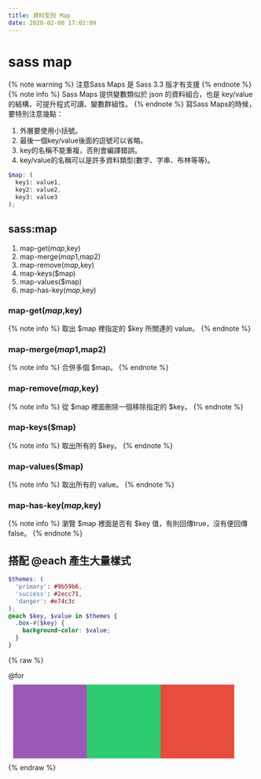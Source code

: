 ```yaml
---
title: 資料型別 Map
date: 2020-02-08 17:02:09
---
```


# sass map

{% note warning %}
注意Sass Maps 是 Sass 3.3 版才有支援
{% endnote %}
{% note info %}
Sass Maps 提供變數類似於 json 的資料組合，也是 key/value 的結構，可提升程式可讀、變數群組性。
{% endnote %}
寫Sass Maps的時候，要特別注意幾點：
1. 外層要使用小括號。
1. 最後一個key/value後面的逗號可以省略。
1. key的名稱不能重複，否則會編譯錯誤。
1. key/value的名稱可以是許多資料類型(數字、字串、布林等等)。
```SCSS
$map: (
  key1: value1, 
  key2: value2, 
  key3: value3
);
```
## sass:map
1. map-get($map,$key)
1. map-merge($map1,$map2)
1. map-remove($map,$key)
1. map-keys($map)
1. map-values($map)
1. map-has-key($map,$key)
### map-get($map,$key)
{% note info %}
取出 $map 裡指定的 $key 所關連的 value。
{% endnote %}
### map-merge($map1,$map2)
{% note info %}
合併多個 $map。
{% endnote %}
### map-remove($map,$key)
{% note info %}
從 $map 裡面刪除一個移除指定的 $key。
{% endnote %}
### map-keys($map)
{% note info %}
取出所有的 $key。
{% endnote %}
### map-values($map)
{% note info %}
取出所有的 value。
{% endnote %}
### map-has-key($map,$key)
{% note info %}
瀏覽 $map 裡面是否有 $key 值，有則回傳true，沒有便回傳false。
{% endnote %}

## 搭配 @each 產生大量樣式

```scss
$themes: (
  'primary': #9b59b6,
  'success': #2ecc71,
  'danger': #e74c3c
);
@each $key, $value in $themes {
  .box-#{$key} {
    background-color: $value;
  }
}
```
{% raw %}
<style>
.sass__each {
  display: -webkit-box;
  display: -ms-flexbox;
  display: flex;
  margin: 10px;
  -webkit-box-orient: horizontal;
  -webkit-box-direction: normal;
      -ms-flex-direction: row;
          flex-direction: row;
}
.sass__each .box {
  width: 150px;
  height: 150px;
}
.box-primary {background-color: #9b59b6;}
.box-success {background-color: #2ecc71;}
.box-danger {background-color: #e74c3c;}
</style>
<div class="result result--light">
<div class="ribbon ribbon--primary">@for</div>
  <div class="sass__each">
    <div class="box box-primary"></div>
    <div class="box box-success"></div>
    <div class="box box-danger"></div>
  </div>
</div>
{% endraw %}